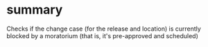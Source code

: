 # summary

Checks if the change case (for the release and location) is currently blocked by a moratorium (that is, it's pre-approved and scheduled)
